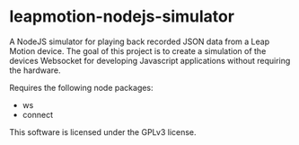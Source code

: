 leapmotion-nodejs-simulator
===========================

A NodeJS simulator for playing back recorded JSON data from a Leap Motion device. The goal of this project is to create a simulation of the devices Websocket for developing Javascript applications without requiring the hardware.

Requires the following node packages:
* ws
* connect

This software is licensed under the GPLv3 license.

